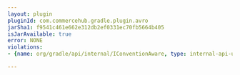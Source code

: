 ```yaml
---
layout: plugin
pluginId: com.commercehub.gradle.plugin.avro
jarSha1: f9541c461e662e312db2ef0331ec70fb5664b405
isJarAvailable: true
error: NONE
violations:
- {name: org/gradle/api/internal/IConventionAware, type: internal-api-usage}

---
```

